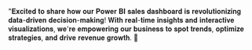 "𝐄𝐱𝐜𝐢𝐭𝐞𝐝 𝐭𝐨 𝐬𝐡𝐚𝐫𝐞 𝐡𝐨𝐰 𝐨𝐮𝐫 𝐏𝐨𝐰𝐞𝐫 𝐁𝐈 𝐬𝐚𝐥𝐞𝐬 𝐝𝐚𝐬𝐡𝐛𝐨𝐚𝐫𝐝 𝐢𝐬 𝐫𝐞𝐯𝐨𝐥𝐮𝐭𝐢𝐨𝐧𝐢𝐳𝐢𝐧𝐠 𝐝𝐚𝐭𝐚-𝐝𝐫𝐢𝐯𝐞𝐧 𝐝𝐞𝐜𝐢𝐬𝐢𝐨𝐧-𝐦𝐚𝐤𝐢𝐧𝐠! 𝐖𝐢𝐭𝐡 𝐫𝐞𝐚𝐥-𝐭𝐢𝐦𝐞 𝐢𝐧𝐬𝐢𝐠𝐡𝐭𝐬 𝐚𝐧𝐝 𝐢𝐧𝐭𝐞𝐫𝐚𝐜𝐭𝐢𝐯𝐞 𝐯𝐢𝐬𝐮𝐚𝐥𝐢𝐳𝐚𝐭𝐢𝐨𝐧𝐬, 𝐰𝐞'𝐫𝐞 𝐞𝐦𝐩𝐨𝐰𝐞𝐫𝐢𝐧𝐠 𝐨𝐮𝐫 𝐛𝐮𝐬𝐢𝐧𝐞𝐬𝐬 𝐭𝐨 𝐬𝐩𝐨𝐭 𝐭𝐫𝐞𝐧𝐝𝐬, 𝐨𝐩𝐭𝐢𝐦𝐢𝐳𝐞 𝐬𝐭𝐫𝐚𝐭𝐞𝐠𝐢𝐞𝐬, 𝐚𝐧𝐝 𝐝𝐫𝐢𝐯𝐞 𝐫𝐞𝐯𝐞𝐧𝐮𝐞 𝐠𝐫𝐨𝐰𝐭𝐡. 🚀
